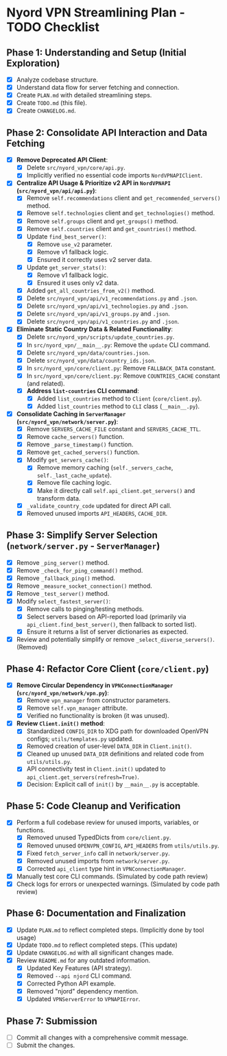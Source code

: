 # Nyord VPN Streamlining Plan - TODO Checklist

## Phase 1: Understanding and Setup (Initial Exploration)
- [x] Analyze codebase structure.
- [x] Understand data flow for server fetching and connection.
- [x] Create `PLAN.md` with detailed streamlining steps.
- [x] Create `TODO.md` (this file).
- [x] Create `CHANGELOG.md`.

## Phase 2: Consolidate API Interaction and Data Fetching
- [x] **Remove Deprecated API Client**:
    - [x] Delete `src/nyord_vpn/core/api.py`.
    - [x] Implicitly verified no essential code imports `NordVPNAPIClient`.
- [x] **Centralize API Usage & Prioritize v2 API in `NordVPNAPI` (`src/nyord_vpn/api/api.py`)**:
    - [x] Remove `self.recommendations` client and `get_recommended_servers()` method.
    - [x] Remove `self.technologies` client and `get_technologies()` method.
    - [x] Remove `self.groups` client and `get_groups()` method.
    - [x] Remove `self.countries` client and `get_countries()` method.
    - [x] Update `find_best_server()`:
        - [x] Remove `use_v2` parameter.
        - [x] Remove v1 fallback logic.
        - [x] Ensured it correctly uses v2 server data.
    - [x] Update `get_server_stats()`:
        - [x] Remove v1 fallback logic.
        - [x] Ensured it uses only v2 data.
    - [x] Added `get_all_countries_from_v2()` method.
    - [x] Delete `src/nyord_vpn/api/v1_recommendations.py` and `.json`.
    - [x] Delete `src/nyord_vpn/api/v1_technologies.py` and `.json`.
    - [x] Delete `src/nyord_vpn/api/v1_groups.py` and `.json`.
    - [x] Delete `src/nyord_vpn/api/v1_countries.py` and `.json`.
- [x] **Eliminate Static Country Data & Related Functionality**:
    - [x] Delete `src/nyord_vpn/scripts/update_countries.py`.
    - [x] In `src/nyord_vpn/__main__.py`: Remove the `update` CLI command.
    - [x] Delete `src/nyord_vpn/data/countries.json`.
    - [x] Delete `src/nyord_vpn/data/country_ids.json`.
    - [x] In `src/nyord_vpn/core/client.py`: Remove `FALLBACK_DATA` constant.
    - [x] In `src/nyord_vpn/core/client.py`: Remove `COUNTRIES_CACHE` constant (and related).
    - [x] **Address `list-countries` CLI command**:
        - [x] Added `list_countries` method to `Client` (`core/client.py`).
        - [x] Added `list_countries` method to `CLI` class (`__main__.py`).
- [x] **Consolidate Caching in `ServerManager` (`src/nyord_vpn/network/server.py`)**:
    - [x] Remove `SERVERS_CACHE_FILE` constant and `SERVERS_CACHE_TTL`.
    - [x] Remove `cache_servers()` function.
    - [x] Remove `_parse_timestamp()` function.
    - [x] Remove `get_cached_servers()` function.
    - [x] Modify `get_servers_cache()`:
        - [x] Remove memory caching (`self._servers_cache`, `self._last_cache_update`).
        - [x] Remove file caching logic.
        - [x] Make it directly call `self.api_client.get_servers()` and transform data.
    - [x] `_validate_country_code` updated for direct API call.
    - [x] Removed unused imports `API_HEADERS`, `CACHE_DIR`.

## Phase 3: Simplify Server Selection (`network/server.py` - `ServerManager`)
- [x] Remove `_ping_server()` method.
- [x] Remove `_check_for_ping_command()` method.
- [x] Remove `_fallback_ping()` method.
- [x] Remove `_measure_socket_connection()` method.
- [x] Remove `_test_server()` method.
- [x] Modify `select_fastest_server()`:
    - [x] Remove calls to pinging/testing methods.
    - [x] Select servers based on API-reported load (primarily via `api_client.find_best_server()`, then fallback to sorted list).
    - [x] Ensure it returns a list of server dictionaries as expected.
- [x] Review and potentially simplify or remove `_select_diverse_servers()`. (Removed)

## Phase 4: Refactor Core Client (`core/client.py`)
- [x] **Remove Circular Dependency in `VPNConnectionManager` (`src/nyord_vpn/network/vpn.py`)**:
    - [x] Remove `vpn_manager` from constructor parameters.
    - [x] Remove `self.vpn_manager` attribute.
    - [x] Verified no functionality is broken (it was unused).
- [x] **Review `Client.init()` method**:
    - [x] Standardized `CONFIG_DIR` to XDG path for downloaded OpenVPN configs; `utils/templates.py` updated.
    - [x] Removed creation of user-level `DATA_DIR` in `Client.init()`.
    - [x] Cleaned up unused `DATA_DIR` definitions and related code from `utils/utils.py`.
    - [x] API connectivity test in `Client.init()` updated to `api_client.get_servers(refresh=True)`.
    - [x] Decision: Explicit call of `init()` by `__main__.py` is acceptable.

## Phase 5: Code Cleanup and Verification
- [x] Perform a full codebase review for unused imports, variables, or functions.
    - [x] Removed unused TypedDicts from `core/client.py`.
    - [x] Removed unused `OPENVPN_CONFIG`, `API_HEADERS` from `utils/utils.py`.
    - [x] Fixed `fetch_server_info` call in `network/server.py`.
    - [x] Removed unused imports from `network/server.py`.
    - [x] Corrected `api_client` type hint in `VPNConnectionManager`.
- [x] Manually test core CLI commands. (Simulated by code path review)
- [x] Check logs for errors or unexpected warnings. (Simulated by code path review)

## Phase 6: Documentation and Finalization
- [x] Update `PLAN.md` to reflect completed steps. (Implicitly done by tool usage)
- [x] Update `TODO.md` to reflect completed steps. (This update)
- [x] Update `CHANGELOG.md` with all significant changes made.
- [x] Review `README.md` for any outdated information.
    - [x] Updated Key Features (API strategy).
    - [x] Removed `--api njord` CLI command.
    - [x] Corrected Python API example.
    - [x] Removed "njord" dependency mention.
    - [x] Updated `VPNServerError` to `VPNAPIError`.

## Phase 7: Submission
- [ ] Commit all changes with a comprehensive commit message.
- [ ] Submit the changes.

